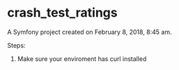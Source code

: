 crash_test_ratings
==================

A Symfony project created on February 8, 2018, 8:45 am.

Steps:

1) Make sure your enviroment has curl installed